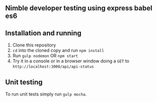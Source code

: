 ## Nimble developer testing using express babel es6

## Installation and running

1. Clone this repository
2. `cd` into the cloned copy and run `npm install`
3. Run `gulp nodemon` OR `npm start`
4. Try it in a console or in a browser window doing a `GET` to `http://localhost:3000/api/api-status`

## Unit testing

To run unit tests simply run `gulp mocha`.

